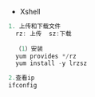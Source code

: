 * Xshell

```Java
1. 上传和下载文件
  rz: 上传  sz:下载
  
  （1）安装
  yum provides */rz
  yum install -y lrzsz

2.查看ip
ifconfig

```

